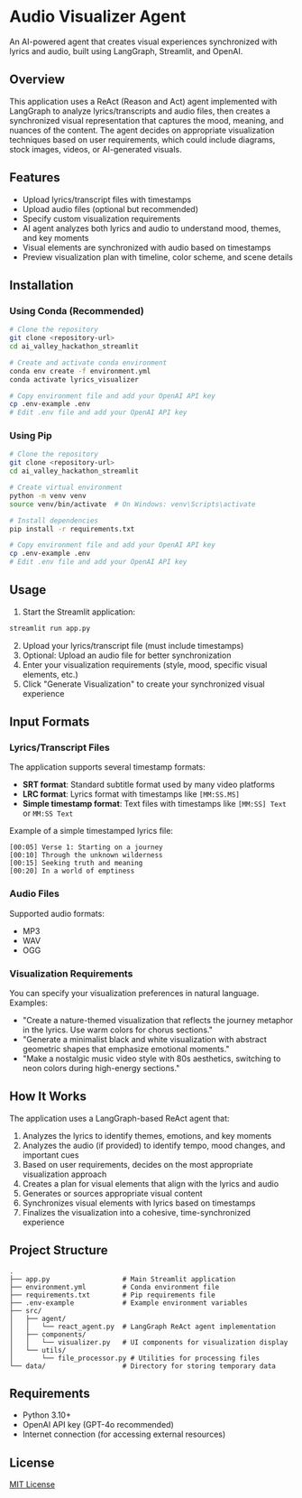# Audio Visualizer Agent

An AI-powered agent that creates visual experiences synchronized with lyrics and audio, built using LangGraph, Streamlit, and OpenAI.

## Overview

This application uses a ReAct (Reason and Act) agent implemented with LangGraph to analyze lyrics/transcripts and audio files, then creates a synchronized visual representation that captures the mood, meaning, and nuances of the content. The agent decides on appropriate visualization techniques based on user requirements, which could include diagrams, stock images, videos, or AI-generated visuals.

## Features

- Upload lyrics/transcript files with timestamps
- Upload audio files (optional but recommended)
- Specify custom visualization requirements
- AI agent analyzes both lyrics and audio to understand mood, themes, and key moments
- Visual elements are synchronized with audio based on timestamps
- Preview visualization plan with timeline, color scheme, and scene details

## Installation

### Using Conda (Recommended)

```bash
# Clone the repository
git clone <repository-url>
cd ai_valley_hackathon_streamlit

# Create and activate conda environment
conda env create -f environment.yml
conda activate lyrics_visualizer

# Copy environment file and add your OpenAI API key
cp .env-example .env
# Edit .env file and add your OpenAI API key
```

### Using Pip

```bash
# Clone the repository
git clone <repository-url>
cd ai_valley_hackathon_streamlit

# Create virtual environment
python -m venv venv
source venv/bin/activate  # On Windows: venv\Scripts\activate

# Install dependencies
pip install -r requirements.txt

# Copy environment file and add your OpenAI API key
cp .env-example .env
# Edit .env file and add your OpenAI API key
```

## Usage

1. Start the Streamlit application:

```bash
streamlit run app.py
```

2. Upload your lyrics/transcript file (must include timestamps)
3. Optional: Upload an audio file for better synchronization
4. Enter your visualization requirements (style, mood, specific visual elements, etc.)
5. Click "Generate Visualization" to create your synchronized visual experience

## Input Formats

### Lyrics/Transcript Files

The application supports several timestamp formats:

- **SRT format**: Standard subtitle format used by many video platforms
- **LRC format**: Lyrics format with timestamps like `[MM:SS.MS]`
- **Simple timestamp format**: Text files with timestamps like `[MM:SS] Text` or `MM:SS Text`

Example of a simple timestamped lyrics file:

```
[00:05] Verse 1: Starting on a journey
[00:10] Through the unknown wilderness
[00:15] Seeking truth and meaning
[00:20] In a world of emptiness
```

### Audio Files

Supported audio formats:
- MP3
- WAV
- OGG

### Visualization Requirements

You can specify your visualization preferences in natural language. Examples:

- "Create a nature-themed visualization that reflects the journey metaphor in the lyrics. Use warm colors for chorus sections."
- "Generate a minimalist black and white visualization with abstract geometric shapes that emphasize emotional moments."
- "Make a nostalgic music video style with 80s aesthetics, switching to neon colors during high-energy sections."

## How It Works

The application uses a LangGraph-based ReAct agent that:

1. Analyzes the lyrics to identify themes, emotions, and key moments
2. Analyzes the audio (if provided) to identify tempo, mood changes, and important cues
3. Based on user requirements, decides on the most appropriate visualization approach
4. Creates a plan for visual elements that align with the lyrics and audio
5. Generates or sources appropriate visual content
6. Synchronizes visual elements with lyrics based on timestamps
7. Finalizes the visualization into a cohesive, time-synchronized experience

## Project Structure

```
.
├── app.py                  # Main Streamlit application
├── environment.yml         # Conda environment file
├── requirements.txt        # Pip requirements file
├── .env-example            # Example environment variables
├── src/
│   ├── agent/
│   │   └── react_agent.py  # LangGraph ReAct agent implementation
│   ├── components/
│   │   └── visualizer.py   # UI components for visualization display
│   └── utils/
│       └── file_processor.py # Utilities for processing files
└── data/                   # Directory for storing temporary data
```

## Requirements

- Python 3.10+
- OpenAI API key (GPT-4o recommended)
- Internet connection (for accessing external resources)

## License

[MIT License](LICENSE)
